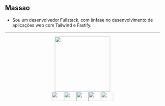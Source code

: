 ## Massao

- Sou um desenvolvedor Fullstack, com ênfase no desenvolvimento de aplicações web com Tailwind e Fastify.
---

<div align="center">
  <a href="https://github.com/massao456">
    <img height="180em" src="[https://github-readme-stats.vercel.app/api/top-langs/?username=massao456&layout=compact&langs_count=7&theme=dracula](https://github-readme-stats.vercel.app/api/top-langs/?username=massao456&layout=compact&langs_count=7&theme=dracula)"/>
  </a>
</div>
  
<div style="display: flex; justify-content: center;" align="center">
  <img align="center" height="30" width="40" src="https://cdn.jsdelivr.net/gh/devicons/devicon@latest/icons/tailwindcss/tailwindcss-original.svg"/>
  <img align="center" height="30" width="40" src="https://cdn.jsdelivr.net/gh/devicons/devicon@latest/icons/fastify/fastify-plain.svg"/>
  <img align="center" height="30" width="40" src="https://cdn.jsdelivr.net/gh/devicons/devicon/icons/typescript/typescript-plain.svg" />
  <img align="center" height="30" width="40" src="https://cdn.jsdelivr.net/gh/devicons/devicon/icons/javascript/javascript-plain.svg" />
  <img align="center" height="30" width="40" src="https://cdn.jsdelivr.net/gh/devicons/devicon/icons/nodejs/nodejs-plain-wordmark.svg" />
</div>

